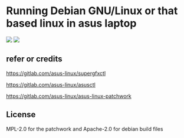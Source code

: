 Running Debian GNU/Linux or that based linux in asus laptop
========

[![](https://img.shields.io/github/license/NekoSekaiMoe/asus_linux_debian_test?style=for-the-badge&color=fee4d0&logo=apache&logoColor=fee4d0)](https://github.com/NekoSekaiMoe/asus_linux_debian_test/blob/main/LICENSE)
[![](https://img.shields.io/github/actions/workflow/status/NekoSekaiMoe/asus_linux_debian_test/main.yml?style=for-the-badge&color=fee4d0&logo=githubactions&logoColor=fee4d0)](https://github.com/NekoSekaiMoe/asus_linux_debian_test/actions/workflows/main.yml)

## refer or credits

https://gitlab.com/asus-linux/supergfxctl

https://gitlab.com/asus-linux/asusctl

https://gitlab.com/asus-linux/asus-linux-patchwork

## License

MPL-2.0 for the patchwork and Apache-2.0 for debian build files
